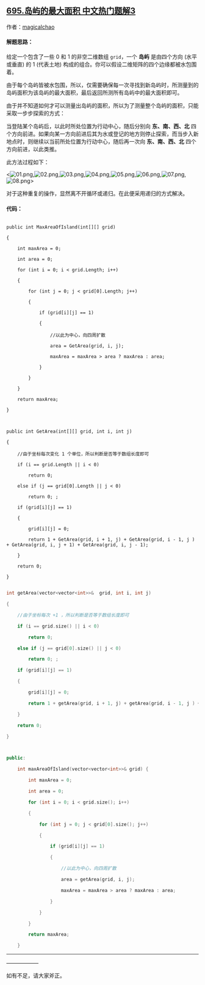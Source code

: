 ## [695.岛屿的最大面积 中文热门题解3](https://leetcode.cn/problems/max-area-of-island/solutions/100000/dao-yu-de-zui-da-mian-ji-jian-dan-de-di-gui-tu-jie)

作者：[magicalchao](https://leetcode.cn/u/magicalchao)
#### 解题思路：

给定一个包含了一些 $0$ 和 $1$ 的非空二维数组 `grid`，一个 **岛屿** 是由四个方向 (水平或垂直) 的 $1$ (代表土地) 构成的组合。你可以假设二维矩阵的四个边缘都被水包围着。
由于每个岛屿皆被水包围，所以，仅需要确保每一次寻找到新岛屿时，所测量到的岛屿面积为该岛屿的最大面积，最后返回所测所有岛屿中的最大面积即可。

由于并不知道如何才可以测量出岛屿的面积，所以为了测量整个岛屿的面积，只能采取一步步探索的方式：

当登陆某个岛屿后，以此时所处位置为行动中心，随后分别向 **东、南、西、北** 四个方向前进。如果向某一方向前进后其为水或登记的地方则停止探索，而当步入新地点时，则继续以当前所处位置为行动中心，随后再一次向 **东、南、西、北** 四个方向前进，以此类推。

此方法过程如下：

<![01.png](https://pic.leetcode-cn.com/f7f75520bb20aff8fed73b3d250f60932c3627ab1d788278b511745695017923-01.png),![02.png](https://pic.leetcode-cn.com/36e3fe2a19aa4cc312aa6290993f7c07d180c690d82763ff48c5183899c54b5b-02.png),![03.png](https://pic.leetcode-cn.com/052ae3f270c8ee9c530cfa9f847d5cc765a1aa0318774874bf3b02220af92494-03.png),![04.png](https://pic.leetcode-cn.com/abd297e3b3bbff18e35320baca4c41328bd63de65a3586d085956cacc8afd3ad-04.png),![05.png](https://pic.leetcode-cn.com/e664cc092d9e76b8fe4cf56efc4f6ae518ed74518071a7a892f8d0877d5e9a91-05.png),![06.png](https://pic.leetcode-cn.com/4a5058e804faf2128c38ea307d594453d932347099d827fb0f2e22879771b229-06.png),![07.png](https://pic.leetcode-cn.com/ecd68c1341b3f9afb6490c25e8381ae56b20d3ae966ad052aca44ec8c66624dd-07.png),![08.png](https://pic.leetcode-cn.com/4d5918c83f3f21ab56856347413aedf46f0e6142d9378200b6bce5ed4a81e342-08.png)>

对于这种重复的操作，显然离不开循环或递归。在此便采用递归的方式解决。

#### 代码：

```Csharp [-C#]
public int MaxAreaOfIsland(int[][] grid)
{
    int maxArea = 0;
    int area = 0;
    for (int i = 0; i < grid.Length; i++)
    {
        for (int j = 0; j < grid[0].Length; j++)
        {
            if (grid[i][j] == 1)
            {
                //以此为中心，向四周扩散
                area = GetArea(grid, i, j);
                maxArea = maxArea > area ? maxArea : area;
            }
        }
    }
    return maxArea;
}

public int GetArea(int[][] grid, int i, int j)
{
    //由于坐标每次变化 1 个单位，所以判断是否等于数组长度即可
    if (i == grid.Length || i < 0)
        return 0;
    else if (j == grid[0].Length || j < 0)
        return 0; ;
    if (grid[i][j] == 1)
    {
        grid[i][j] = 0;
        return 1 + GetArea(grid, i + 1, j) + GetArea(grid, i - 1, j ) + GetArea(grid, i, j + 1) + GetArea(grid, i, j - 1);
    }
    return 0;
}
```
```C++ []
int getArea(vector<vector<int>>&  grid, int i, int j)
{
    //由于坐标每次 +1 ，所以判断是否等于数组长度即可
    if (i == grid.size() || i < 0)
        return 0;
    else if (j == grid[0].size() || j < 0)
        return 0; ;
    if (grid[i][j] == 1)
    {
        grid[i][j] = 0;
        return 1 + getArea(grid, i + 1, j) + getArea(grid, i - 1, j ) + getArea(grid, i, j + 1) + getArea(grid, i, j - 1);
    }
    return 0;
}

public:
    int maxAreaOfIsland(vector<vector<int>>& grid) {
        int maxArea = 0;
        int area = 0;
        for (int i = 0; i < grid.size(); i++)
        {
            for (int j = 0; j < grid[0].size(); j++)
            {
                if (grid[i][j] == 1)
                {
                    //以此为中心，向四周扩散
                    area = getArea(grid, i, j);
                    maxArea = maxArea > area ? maxArea : area;
                }
            }
        }
        return maxArea;
    }
```

***

——————
如有不足，请大家斧正。



